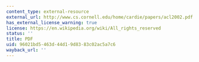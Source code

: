 ```yaml
---
content_type: external-resource
external_url: http://www.cs.cornell.edu/home/cardie/papers/acl2002.pdf
has_external_license_warning: true
license: https://en.wikipedia.org/wiki/All_rights_reserved
status: ''
title: PDF
uid: 96021bd5-463d-44d1-9d83-83c02ac5a7c6
wayback_url: ''
---
```

